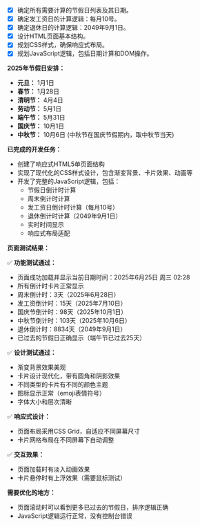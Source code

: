 - [x] 确定所有需要计算的节假日列表及其日期。
- [x] 确定发工资日的计算逻辑：每月10号。
- [x] 确定退休日的计算逻辑：2049年9月1日。
- [x] 设计HTML页面基本结构。
- [x] 规划CSS样式，确保响应式布局。
- [x] 规划JavaScript逻辑，包括日期计算和DOM操作。

**2025年节假日安排：**
*   **元旦：** 1月1日
*   **春节：** 1月28日
*   **清明节：** 4月4日
*   **劳动节：** 5月1日
*   **端午节：** 5月31日
*   **国庆节：** 10月1日
*   **中秋节：** 10月6日 (中秋节在国庆节假期内，取中秋节当天)

**已完成的开发任务：**
- 创建了响应式HTML5单页面结构
- 实现了现代化的CSS样式设计，包含渐变背景、卡片效果、动画等
- 开发了完整的JavaScript逻辑，包括：
  - 节假日倒计时计算
  - 周末倒计时计算
  - 发工资日倒计时计算（每月10号）
  - 退休倒计时计算（2049年9月1日）
  - 实时时间显示
  - 响应式布局适配



**页面测试结果：**

✅ **功能测试通过：**
- 页面成功加载并显示当前日期时间：2025年6月25日 周三 02:28
- 所有倒计时卡片正常显示
- 周末倒计时：3天（2025年6月28日）
- 发工资倒计时：15天（2025年7月10日）
- 国庆节倒计时：98天（2025年10月1日）
- 中秋节倒计时：103天（2025年10月6日）
- 退休倒计时：8834天（2049年9月1日）
- 已过去的节假日正确显示（端午节已过去25天）

✅ **设计测试通过：**
- 渐变背景效果美观
- 卡片设计现代化，带有圆角和阴影效果
- 不同类型的卡片有不同的颜色主题
- 图标显示正常（emoji表情符号）
- 字体大小和层次清晰

✅ **响应式设计：**
- 页面布局采用CSS Grid，自适应不同屏幕尺寸
- 卡片网格布局在不同屏幕下自动调整

✅ **交互效果：**
- 页面加载时有淡入动画效果
- 卡片悬停时有上浮效果（需要鼠标测试）

**需要优化的地方：**
- 页面滚动时可以看到更多已过去的节假日，排序逻辑正确
- JavaScript逻辑运行正常，没有控制台错误

